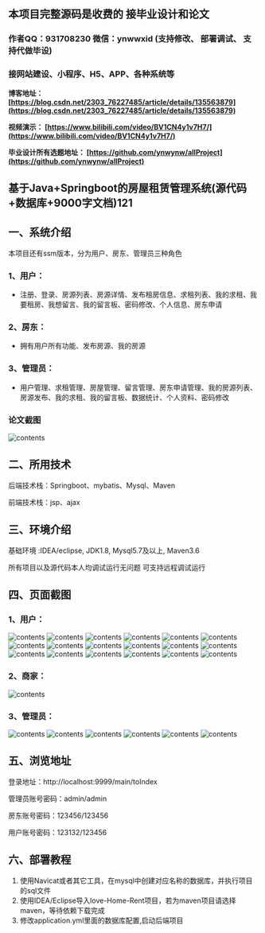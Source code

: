 ## 本项目完整源码是收费的  接毕业设计和论文

### 作者QQ：931708230 微信：ynwwxid (支持修改、 部署调试、 支持代做毕设)

### 接网站建设、小程序、H5、APP、各种系统等

**博客地址：
[https://blog.csdn.net/2303_76227485/article/details/135563879](https://blog.csdn.net/2303_76227485/article/details/135563879)**

**视频演示：
[https://www.bilibili.com/video/BV1CN4y1v7H7/](https://www.bilibili.com/video/BV1CN4y1v7H7/)**

**毕业设计所有选题地址：
[https://github.com/ynwynw/allProject](https://github.com/ynwynw/allProject)**

## 基于Java+Springboot的房屋租赁管理系统(源代码+数据库+9000字文档)121

## 一、系统介绍
本项目还有ssm版本，分为用户、房东、管理员三种角色

### 1、用户：
- 注册、登录、房源列表、房源详情、发布租房信息、求租列表、我的求租、我要租房、我想留言、我的留言板、密码修改、个人信息、房东申请

### 2、房东：
- 拥有用户所有功能、发布房源、我的房源

### 3、管理员：
- 用户管理、求租管理、房屋管理、留言管理、房东申请管理、我的房源列表、房源发布、我的求租、我的留言板、数据统计、个人资料、密码修改

### 论文截图
![contents](./picture/picture1.png)

## 二、所用技术

后端技术栈：Springboot、mybatis、Mysql、Maven

前端技术栈：jsp、ajax

## 三、环境介绍

基础环境 :IDEA/eclipse, JDK1.8, Mysql5.7及以上, Maven3.6

所有项目以及源代码本人均调试运行无问题 可支持远程调试运行

## 四、页面截图
### 1、用户：
![contents](./picture/picture2.png)
![contents](./picture/picture3.png)
![contents](./picture/picture4.png)
![contents](./picture/picture5.png)
![contents](./picture/picture6.png)
![contents](./picture/picture7.png)
![contents](./picture/picture8.png)
![contents](./picture/picture9.png)
![contents](./picture/picture10.png)
![contents](./picture/picture11.png)
![contents](./picture/picture13.png)
![contents](./picture/picture14.png)
![contents](./picture/picture15.png)
![contents](./picture/picture16.png)
![contents](./picture/picture17.png)
![contents](./picture/picture18.png)
![contents](./picture/picture19.png)
![contents](./picture/picture20.png)
### 2、商家：
![contents](./picture/picture12.png)

### 3、管理员：
![contents](./picture/picture21.png)
![contents](./picture/picture22.png)
![contents](./picture/picture23.png)
![contents](./picture/picture24.png)
![contents](./picture/picture25.png)
![contents](./picture/picture26.png)


## 五、浏览地址

登录地址：http://localhost:9999/main/toIndex

管理员账号密码：admin/admin

房东账号密码：123456/123456

用户账号密码：123132/123456

## 六、部署教程
1. 使用Navicat或者其它工具，在mysql中创建对应名称的数据库，并执行项目的sql文件
2. 使用IDEA/Eclipse导入love-Home-Rent项目，若为maven项目请选择maven，等待依赖下载完成
3. 修改application.yml里面的数据库配置,启动后端项目

